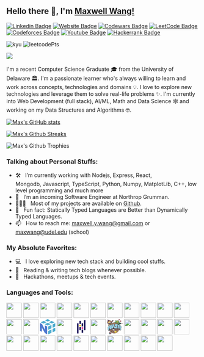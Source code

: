 ## Hello there 👋, I'm [Maxwell Wang!](https://www.github.com/mwang840/)

[![Linkedin Badge](https://img.shields.io/badge/-LinkedIn-0e76a8?style=flat-square&logo=Linkedin&logoColor=white)](linkedin.com/in/maxwell-wang-08ws/)
[![Website Badge](https://img.shields.io/badge/Website-3b5998?style=flat-square&logo=google-chrome&logoColor=white)](https://maxwangdev.vercel.app/)
[![Codewars Badge](https://img.shields.io/badge/Codewars-B1361E?style=for-the-badge&logo=Codewars&logoColor=white)](https://www.codewars.com/users/draco_635/badges/micro)
[![LeetCode Badge](https://img.shields.io/badge/-LeetCode-FFA116?style=for-the-badge&logo=LeetCode&logoColor=black)](https://leetcode.com/sCi_2444/)
[![Codeforces Badge](https://img.shields.io/badge/Codeforces-445f9d?style=for-the-badge&logo=Codeforces&logoColor=white)](https://codeforces.com/profile/dracoM)
[![Youtube Badge](https://img.shields.io/badge/YouTube-red?style=for-the-badge&logo=youtube&logoColor=white)](https://www.youtube.com/@draco4809)
[![Hackerrank Badge](https://img.shields.io/badge/-Hackerrank-2EC866?style=for-the-badge&logo=HackerRank&logoColor=white)](https://www.hackerrank.com/maxwang2?hr_r=1)

![kyu](https://www.codewars.com/users/draco_635/badges/micro)
![leetcodePts](https://img.shields.io/badge/dynamic/json?style=for-the-badge&labelColor=black&color=%23ffa116&label=Solved&query=solvedOverTotal&url=https%3A%2F%2Fbadge.xyli.tech/%2Fapi%2Fusers%2FsCi_2444&logo=leetcode&logoColor=yellow)

<a href="https://www.github.com/mwang" target="_blank" rel="noreferrer"><img
src="https://img.shields.io/github/followers/mwang840?color=blue&label=Github%20Followers&logoColor=blue&style=social" /></a>

I'm a recent Computer Science Graduate 🎓 from the University of Delaware 🏛. I'm a passionate learner who's always willing to learn and work across concepts, technologies and domains 💡. I love to explore new technologies and leverage them to solve real-life problems ✨. I'm currently into Web Development (full stack), AI/ML, Math and Data Science 🕸️ and working on my Data Structures and Algorithms 🤓.

[![Max's GitHub stats](https://github-readme-stats.vercel.app/api?username=mwang840)](https://github.com/anuraghazra/github-readme-stats)

[![Max's Github Streaks](https://github-readme-streak-stats.herokuapp.com?user=mwang840&theme=gruvbox&hide_border=true&border_radius=5)](https://git.io/streak-stats)

![Max's Github Trophies](https://github-profile-trophy.vercel.app/?username=mwang840)

### Talking about Personal Stuffs:

- 🛠 &nbsp; I’m currently working with Nodejs, Express, React, <br /> Mongodb, Javascript, TypeScript, Python, Numpy, MatplotLib, C++, low level programming and much more
- 🚀 &nbsp; I’m an incoming Software Engineer at Northrop Grumman.
- 👨🏻‍💻 &nbsp; Most of my projects are available on [Github](https://github.com/mwang840).
- 👾 &nbsp; Fun fact: Statically Typed Languages are Better than Dynamically Typed Languages.
- 📫 &nbsp; How to reach me: maxwell.y.wang@gmail.com or maxwang@udel.edu (school)

### My Absolute Favorites:

- 💻 &nbsp; I love exploring new tech stack and building cool stuffs.
- 📰 &nbsp; Reading & writing tech blogs whenever possible.
- 🍕 &nbsp; Hackathons, meetups & tech events.

### Languages and Tools:
<p align="left">
<img src="https://upload.wikimedia.org/wikipedia/commons/c/c3/Python-logo-notext.svg" height="40" width="40">
<img src="https://upload.wikimedia.org/wikipedia/commons/9/99/Unofficial_JavaScript_logo_2.svg" height="40" width="40">
<img src="https://upload.wikimedia.org/wikipedia/commons/4/4c/Typescript_logo_2020.svg" height="40" width="40">
<img src="https://raw.githubusercontent.com/dustin100/dustin100/master/assests/html5-original.svg" height="40" width="40">
<img src="https://raw.githubusercontent.com/dustin100/dustin100/master/assests/css3-original.svg" height="40" width="40">
<img src="https://upload.wikimedia.org/wikipedia/commons/1/18/ISO_C%2B%2B_Logo.svg" height="40" width="40">
<img src="https://raw.githubusercontent.com/dustin100/dustin100/master/assests/bootstrap-plain.svg" height="40" width="40">
<img src="https://upload.wikimedia.org/wikipedia/de/e/e1/Java-Logo.svg" height="40" width="40">
<img src="https://upload.wikimedia.org/wikipedia/commons/b/bd/Logo_C_sharp.svg" height="40" width="40">
<img src="https://upload.wikimedia.org/wikipedia/commons/1/18/C_Programming_Language.svg" height="40" width="40">
<img src="https://upload.wikimedia.org/wikipedia/commons/4/48/Netwide_Assembler.svg" height="40" width="40">
<img src="https://raw.githubusercontent.com/dustin100/dustin100/master/assests/jquery-plain.svg" height="40" width="40">
<img src="https://upload.wikimedia.org/wikipedia/commons/a/a7/React-icon.svg" height="40" width="40">
<img src="https://github.com/mwang840/mwang840/blob/main/assets/numpy-1.svg" height="40" width="40">
<img src="https://upload.wikimedia.org/wikipedia/commons/8/84/Matplotlib_icon.svg" height="40" width="40">
<img src="https://github.com/mwang840/mwang840/blob/main/assets/Pandas.png" height="40" width="40">
<img src="https://upload.wikimedia.org/wikipedia/commons/3/32/OpenCV_Logo_with_text_svg_version.svg" height="40" width="40">
<img src="https://github.com/mwang840/mwang840/blob/main/assets/phaser.png" height="40" width="40">
<img src="https://raw.githubusercontent.com/dustin100/dustin100/master/assests/express-original.svg" height="40" width="40">
<img src="https://raw.githubusercontent.com/dustin100/dustin100/master/assests/nodejs-original.svg" height="40" width="40">
<img src="https://raw.githubusercontent.com/dustin100/dustin100/master/assests/mongodb-original.svg" height="40" width="40">
<img src="https://upload.wikimedia.org/wikipedia/commons/1/10/PyTorch_logo_icon.svg" height="40" width="40">
<img src="https://upload.wikimedia.org/wikipedia/commons/9/9a/Visual_Studio_Code_1.35_icon.svg" height="40" width="40">
<img src="https://upload.wikimedia.org/wikipedia/commons/1/1d/PyCharm_Icon.svg" height="40" width="40">
<img src="https://raw.githubusercontent.com/dustin100/dustin100/master/assests/visualstudio-plain.svg" height="40" width="40">
<img src="https://upload.wikimedia.org/wikipedia/commons/9/9c/IntelliJ_IDEA_Icon.svg" height="40" width="40">
<img src="https://upload.wikimedia.org/wikipedia/commons/5/50/Oracle_logo.svg" height="40" width="40">
<img src="https://raw.githubusercontent.com/dustin100/dustin100/master/assests/git-original.svg" height="40" width="40">
<img src="https://upload.wikimedia.org/wikipedia/commons/1/13/Cmake.svg" height="40" width="40">
<img src="https://upload.wikimedia.org/wikipedia/commons/4/4b/Bash_Logo_Colored.svg" height="40" width="40">
<img src="https://upload.wikimedia.org/wikipedia/commons/0/0e/Radare2.svg" height="40" width="40">
<img src="https://upload.wikimedia.org/wikipedia/commons/4/48/Lisp_logo.svg" height="40" width="40">
</p>
